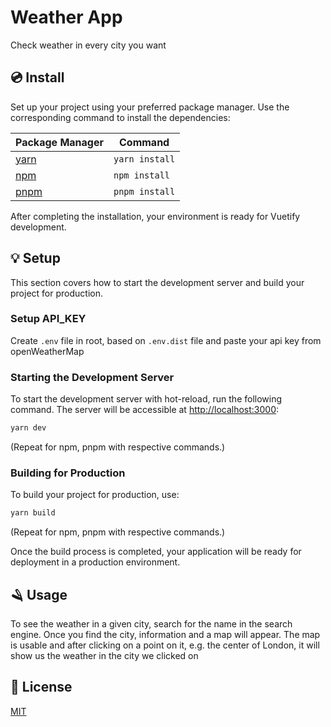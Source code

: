 # Weather App

Check weather in every city you want

## 💿 Install

Set up your project using your preferred package manager. Use the corresponding command to install the dependencies:

| Package Manager                                                | Command        |
|---------------------------------------------------------------|----------------|
| [yarn](https://yarnpkg.com/getting-started)                   | `yarn install` |
| [npm](https://docs.npmjs.com/cli/v7/commands/npm-install)     | `npm install`  |
| [pnpm](https://pnpm.io/installation)                          | `pnpm install` |

After completing the installation, your environment is ready for Vuetify development.

## 💡 Setup

This section covers how to start the development server and build your project for production.

### Setup API_KEY 
Create `.env` file in root, based on `.env.dist` file and paste your api key from openWeatherMap

### Starting the Development Server

To start the development server with hot-reload, run the following command. The server will be accessible at [http://localhost:3000](http://localhost:3000):

```bash
yarn dev
```

(Repeat for npm, pnpm with respective commands.)


### Building for Production

To build your project for production, use:

```bash
yarn build
```

(Repeat for npm, pnpm with respective commands.)

Once the build process is completed, your application will be ready for deployment in a production environment.

## 🪒 Usage

To see the weather in a given city, search for the name in the search engine.
Once you find the city, information and a map will appear. The map is usable and after clicking on a point on it, e.g. the center of London,
it will show us the weather in the city we clicked on

## 📑 License
[MIT](http://opensource.org/licenses/MIT)
